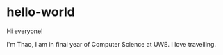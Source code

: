 # hello-world
Hi everyone!

I'm Thao, I am in final year of Computer Science at UWE.
I love travelling.
